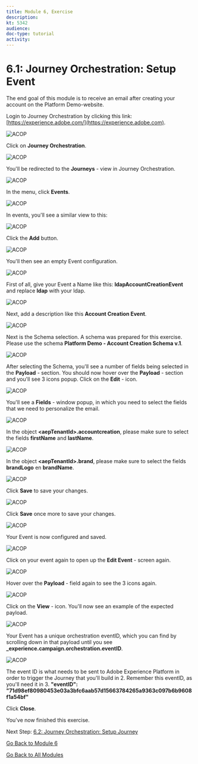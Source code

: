 ```yaml
---
title: Module 6, Exercise
description: 
kt: 5342
audience: 
doc-type: tutorial
activity: 
---
```


# 6.1: Journey Orchestration: Setup Event

The end goal of this module is to receive an email after creating your account on the Platform Demo-website.

Login to Journey Orchestration by clicking this link: [https://experience.adobe.com/](https://experience.adobe.com).

![ACOP](./images/acophome.png)

Click on **Journey Orchestration**.

![ACOP](./images/acoptrig.png)

You'll be redirected to the **Journeys** - view in Journey Orchestration.

![ACOP](./images/acoptriglp.png)

In the menu, click **Events**.

![ACOP](./images/acopmenu.png)

In events, you'll see a similar view to this:

![ACOP](./images/acopeventview.png)

Click the **Add** button.

![ACOP](./images/add.png)

You'll then see an empty Event configuration.

![ACOP](./images/emptyevent.png)

First of all, give your Event a Name like this: **ldapAccountCreationEvent** and replace **ldap** with your ldap.

![ACOP](./images/eventname.png)

Next, add a description like this **Account Creation Event**.

![ACOP](./images/eventdescription.png)

Next is the Schema selection. A schema was prepared for this exercise. Please use the schema **Platform Demo - Account Creation Schema v.1**.

![ACOP](./images/eventschema.png)

After selecting the Schema, you'll see a number of fields being selected in the **Payload** - section. You should now hover over the **Payload** - section and you'll see 3 icons popup. Click on the **Edit** - icon.

![ACOP](./images/eventpayload.png)

You'll see a **Fields** - window popup, in which you need to select the fields that we need to personalize the email.

![ACOP](./images/eventfields.png)

In the object **\<aepTenantId>.accountcreation**, please make sure to select the fields **firstName** and **lastName**.

![ACOP](./images/eventpayloadac.png)

In the object **\<aepTenantId>.brand**, please make sure to select the fields **brandLogo** en **brandName**.

![ACOP](./images/eventpayloadbr.png)

Click **Save** to save your changes.

![ACOP](./images/save.png)

Click **Save** once more to save your changes.

![ACOP](./images/save1.png)

Your Event is now configured and saved.

![ACOP](./images/eventdone.png)

Click on your event again to open up the **Edit Event** - screen again.

![ACOP](./images/viewevent.png)

Hover over the **Payload** - field again to see the 3 icons again.

![ACOP](./images/hover.png)

Click on the **View** - icon. You'll now see an example of the expected payload.

![ACOP](./images/fullpayload.png)

Your Event has a unique orchestration eventID, which you can find by scrolling down in that payload until you see **_experience.campaign.orchestration.eventID**.

![ACOP](./images/payloadeventID.png)

The event ID is what needs to be sent to Adobe Experience Platform in order to trigger the Journey that you'll build in 2. Remember this eventID, as you'll need it in 3.
**"eventID": "71d98ef80980453e03a3bfc6aab57d15663784265a9363c097b6b9608f1a54bf"**

Click **Close**.

You've now finished this exercise.

Next Step: [6.2: Journey Orchestration: Setup Journey](./ex2.md)

[Go Back to Module 6](./journey-orchestration-create-account.md)

[Go Back to All Modules](../../overview.md)
